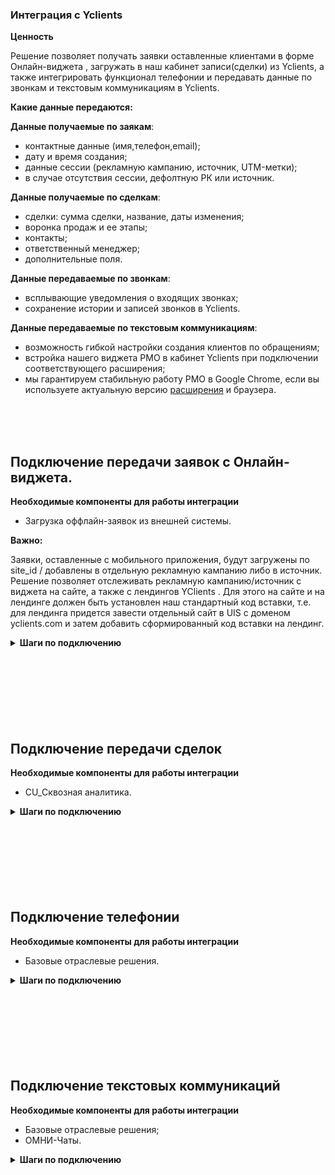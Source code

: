 ### Интеграция с Yclients  <br />

**Ценность**  <br /> 

Решение позволяет получать заявки оставленные клиентами в форме Онлайн-виджета , загружать в наш кабинет записи(сделки) из Yclients, а также интегрировать функционал телефонии и передавать данные по звонкам и текстовым коммуникациям в Yclients. <br />  
 
**Какие данные передаются:**    <br />

**Данные получаемые по заякам**:   <br />

- контактные данные (имя,телефон,email);  
- дату и время создания; 
- данные сессии (рекламную кампанию, источник, UTM-метки);  
- в случае отсутствия сессии, дефолтную РК или источник.<br />


**Данные получаемые по сделкам**:    <br />
- сделки: сумма сделки, название, даты изменения; 
- воронка продаж и ее этапы;
- контакты;
- ответственный менеджер;
- дополнительные поля.  <br />

**Данные передаваемые по звонкам**:  <br />

- всплывающие уведомления о входящих звонках;
- сохранение истории и записей звонков в Yclients. <br />

**Данные передаваемые по текстовым коммуникациям**:  <br />

- возможность гибкой настройки создания клиентов по обращениям;
- встройка нашего виджета РМО в кабинет Yclients при подключении соответствующего расширения;
- мы гарантируем стабильную работу РМО в Google Chrome, если вы используете актуальную версию [расширения](https://chromewebstore.google.com/detail/uis/nfaolaoglkcldagbicdoppghadihjffl?hl=ru) и браузера. <br />

<br />
<br />
<br />

## Подключение передачи заявок с Онлайн-виджета.  <br />

**Необходимые компоненты для работы интеграции**  <br />  
- Загрузка оффлайн-заявок из внешней системы.  <br />

**Важно:** 

Заявки, оставленные с мобильного приложения, будут загружены по site_id / добавлены в отдельную рекламную кампанию либо в источник. <br />
Решение позволяет отслеживать рекламную кампанию/источник с виджета на сайте, а также с лендингов YClients .
Для этого на сайте и на лендинге должен быть установлен наш стандартный код вставки, т.е. для лендинга придется завести отдельный сайт в UIS с доменом yclients.com и затем добавить сформированный код вставки на лендинг.

<details>
 <summary style="font-weight:bold;"> Шаги по подключению </summary> <br />

1. Нажмите на переключатель "Yclients: передача заявок с Онлайн-виджета", чтобы активировать интеграцию. <br />
2. Выполните настройку интеграции. <br />

- **Настройте Webhook в Yclients** <br />

<details>
 <summary style="font-weight:bold;"> Подробнее </summary> <br />

Отправка хука настраивается в Yclients через создание собственного приложения, инструкция по созданию находится **[по ссылке](https://support.yclients.com/67-68-202?_ga=2.235690817.1118622726.1689663799-975683808.1687778856)** .  

- В поле «Адрес, на который отправлять уведомления» укажите url из параметра "Webhook URL".
- В настройке хука в разделе **"Отправлять события по сущностям"** выбираем **"Событие по записям", "Событие по клиентам"**.
  
![image](yc_hook.jpg)  

**Важно**: Если у вас несколько филиалов, для каждого из них необходимо настраивать события хука отдельно, так как настройки для каждого филиала хранятся независимо друг от друга. 

 
</details> 
<br />


- **Скрипт для вашего сайта** - скрипт устанавливаем на всех страницах сайта, где расположен виджет Yclients, а так же требуется добавить наш скрипт и стандартный код вставки в саму форму в YClients (инъекция скрипта).  <br />

**Важно**: <br />
    Инъекция скрипта доступна для всех клиентов в старом дизайне. В новом дизайне Yclients  добавляет данную функцию по запросу.  
   ![image](yc_f1.jpg) ![image](yc_f2.jpg)   
    Если клиент на сайт добавляет не виджет Yclients (кнопку), а отдельную ссылку на лендинг, то в этой ссылке необходимо добавить  class="yclick" <br />
   
   **Пример:** <br />
 
  
   
  <code>&lt;a class=&quot;yclick&quot; href=&quot;https://n822081.yclients.com/&quot; target=&quot;_blank&quot;&gt;Открыть новую вкладку&lt;/a&gt;</code> <br />

   где "https://n822081.yclients.com/" - это домен страницы на которой стоит ваш виджет.
   
 
  
  
  <br />
- **Тип трафика** — необходимо выбрать какую сущность использовать для обращений без сессии. По умолчанию выбран Источник. <br />
- В зависимости от выбора выводится либо список рекламных кампаний из личного кабинета, либо список источников и сайтов. Необходимо указать какую **Рекламную кампанию/источник и сайт** используем в случае отсутствия сессии. <br />

- **Тегировать обращения** - активируйте настройку, если необходимо тегировать загруженные заявки. <br />
- **Выберите теги** - задайте тег, который будет проставлен на загруженную заявку. <br />

3. Нажмите сохранить. <br />


  
После подключения интеграции заявки будут попадать в  Сырые данные -> Обращения и цели.  <br />
Для проверки корректности работы интеграции оставьте тестовую запись в Онлайн-виджете Yclients.

</details> 

<br />
<br />
<br />
<br />
<br />
<br />
<br />
  
## Подключение передачи сделок   <br />

**Необходимые компоненты для работы интеграции**   <br />
- CU_Сквозная аналитика.  <br />

<details>
 <summary style="font-weight:bold;"> Шаги по подключению </summary> <br />

 
1. Активируйте переключатель "Yclients передача сделок", для подключения интеграции. <br />
2. **Авторизация в Yclients** <br />

<details>
 <summary style="font-weight:bold;"> Подробнее </summary> <br />
 
   - Добавьте название авторизации, а также логин и пароль, от Yclients.
   - Нажмите сохранить. 

</details> 
<br />
3. Выполните настройку интеграции. <br />

- **Настройте Webhook в Yclients** <br />

<details>
 <summary style="font-weight:bold;"> Подробнее </summary> <br />

Отправка хука настраивается в Yclients через создание собственного приложения, инструкция по созданию находится **[по ссылке](https://support.yclients.com/67-68-202?_ga=2.235690817.1118622726.1689663799-975683808.1687778856)** .  

- После создания и подключения приложения, перейдите в "Настройки" - "Cистемные настройки" - "WebHook"
- В настройке хука в разделе **"Отправлять события по сущностям"** выбираем **"Событие по записям", "Событие по клиентам"**.
  
![image](yc_hook.jpg)  

**Важно**: если вы используете несколько филиалов, события хука необходимо настраивать отдельно, так как настройки для каждого филиала располагаются отдельно друг от друга.  


</details> 
<br />


После подключения интеграции сделки будут попадать в  Сырые данные -> Сделки.  <br />
Для проверки корректности работы интеграции создайте тестовую сделку в Yclients.


</details> 
<br />
<br />
<br />
<br />
<br />
<br />
<br />

## Подключение телефонии   <br />  

**Необходимые компоненты для работы интеграции**   <br />
- Базовые отраслевые решения.  <br />

<details>
 <summary style="font-weight:bold;"> Шаги по подключению </summary> <br />

1. Укажите **Учетные данные** <br />
- Для работы интеграции по телефонии, потребуются две авторизации;
- если ранее добавляли учетные данные Yclients, то выбрать их из списка, <br /> 
- если нет, то нажать "Добавить учетные данные" и заполнить значения:  
  **Подключение телефонии:**  <br />
 - Добавьте **User token** из Yclients в поле **Авторизация**.  <br />
 - User token можно получить в Телефония -> Интеграция, поле "Токен".

![image](yclients_1.jpg)
<br /> 
 
  **Подключение учетной записи:**  <br />    
  - название;<br />    
  - Введите логин и пароль, от Yclients.   
  <br />

2. **Обработка звонков** - внесите настройки обработки звонков.  
- **Сеть** - укажите название сети, с которой подключаете интеграцию. С каждой сетью интеграция подключается отдельно, так как User token в Yclients формируется под каждую сеть.
- **Внешние номера филиалов** - укажите соотношение вируальных номеров с филиалами выбраной сети. <br />
- **Филиал по умолчанию** - укажите филиал, в который будут попадать звонки с номеров не выбранных в настройке выше. <br />
- **Условия фильтрации** - задайте условия, если требуется фильтровать звонки по сайтам, источникам,сценариям и/или типам. <br />
- **Создавать клиента** - настройка позволяет создавать клиента по звонкам. <br />
3. Нажмите **сохранить**. <br />
4. В кабинете Yclients, после проведенных настроек, появятся дополнительные разделы в блоке Сеть –> Телефония: <br />  
Маршрутизация, Маршруты и Звонки (1), а статус интеграции изменится на Интеграция подключена (2)
![image](yclients_2.jpg)
<br />

В Yclients перейдите в раздел **Маршруты** и выстроите маршрут, по которому будет идти звонок. <br />
Маршрут по умолчанию всего один – Маршрут для всех пользователей. <br />
Настройка маршрута по умолчанию – сохранять историю звонков по маршруту в Истории сети.<br />

![image](Yclients_marshroot1.png) <br /> 

Кликните, чтобы открыть настройки. <br />

![image](Yclients_marshroot2.png) <br />

При такой настройке всплывающие уведомления о звонках работать не будут, а звонки будут видны только в истории звонков сети.  <br />
**Измените настройку** на ту, которая вам подходит: <br />
  - история звонков сети и всех салонов – всплывающее окно о звонке будет появляться во всех филиалах сети, звонок будет виден во всех филиалах в разделе Обзор – Звонки. 
  - история звонков сети и уведомленных салонов – всплывающее окно о звонке будет появляться в том филиале/филиалах, которые будут выбраны в этом маршруте. <br />
  
После настройки маршрута свяжите его с номером телефона/идентификатором абонента телефонии, sip или внутренний номер, на который поступают звонки. <br />
Для этого перейдите в раздел **Маршрутизация**.
 ![image](Yclients_marshrootizacia1.png) <br />
Укажите номер телефона своей компании без плюса, скобок, дефисов, пробелов и других символов и сохраните. <br />
Настройка в  Yclients завершена. <br />
<br />

Для проверки работы интеграции на тестовых звонках проверьте работы пунктов указаных в **"Данные передаваемые по звонкам"**. <br />
Если после всех настроек звонки в Yclients не появляются, проверьте, совпадают ли номера телефонов в маршрутизации Yclients и нашем Личном кабинете.


</details>   


<br />
<br />
<br />
<br />
<br />
<br />
<br />







## Подключение текстовых коммуникаций   <br />  

**Необходимые компоненты для работы интеграции**   <br />
- Базовые отраслевые решения;  <br />
- ОМНИ-Чаты.  <br />


<details>
 <summary style="font-weight:bold;"> Шаги по подключению </summary> <br />  
 
1.Укажите  **Учетные данные**  <br />  
Добавьте название авторизации, а также логин и пароль, от Yclients.  
 
  
2. **Передача заявок** <br />

- **Передавать заявки** - выберите настройку, если требуется передавать данные по заявкам в Yclients.
При её выборе выводятся дополнительные настройки вариантов передачи заявок. <br />

- **Соотношение филиалов** - задайте соответствие сайтов с вашими филиалами.<br />  
- **Филиал по умолчанию** - выберите филиал для всех сайтов не выбранных в настройке выше. <br />

- **Условия фильтрации** - задайте условия, если требуется фильтровать заявки по сайтам и/или типам.<br />    
- **Создавать клиента** - настройка позволяет создавать клиента по заявкам.  


3. **Передача чатов**  <br />

- **Передавать чаты** - выберите настройку, если требуется передавать данные по чатам в Yclients.
При её выборе выводятся дополнительные настройки вариантов передачи чатов.  <br />

- **Соотношение филиалов** - задайте соответствие сайтов с вашими филиалами.<br /> 

- **Филиал по умолчанию** - выберите филиал для всех сайтов не выбранных в настройке выше. <br /> 
 
- **Условия фильтрации** - задайте условия, если требуется фильтровать заявки по сайтам и/или типам.<br />  


- **Создавать клиента** - настройка позволяет создавать клиента по чатам.  
  При активации данной настройки выводятся дополнительные параметры, позволяющие выбрать на какое событие создавать клиента:
- начало чата;
- завершение чата;
- простановка тега.

4. Активируйте интеграцию.
5. Нажмите "Сохранить".

 


</details> 

